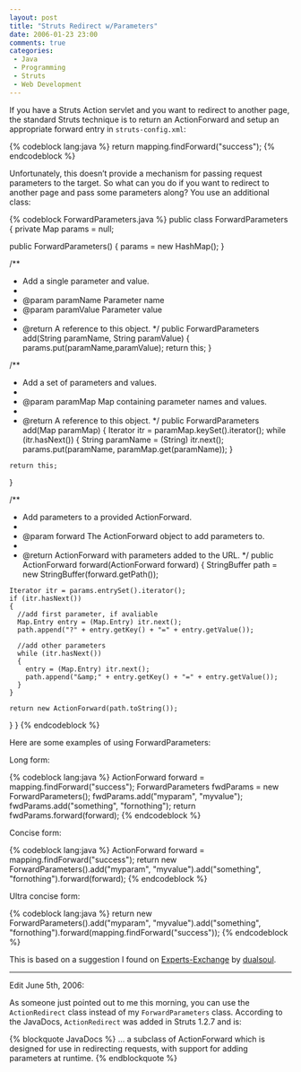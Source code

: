 ```yaml
---
layout: post
title: "Struts Redirect w/Parameters"
date: 2006-01-23 23:00
comments: true
categories: 
 - Java
 - Programming
 - Struts
 - Web Development
---
```

If you have a Struts Action servlet and you want to redirect to another page, the standard Struts technique is to return an ActionForward and setup an appropriate forward entry in `struts-config.xml`:

{% codeblock lang:java %}
return mapping.findForward("success");
{% endcodeblock %}

Unfortunately, this doesn’t provide a mechanism for passing request parameters to the target. So what can you do if you want to redirect to another page and pass some parameters along? You use an additional class:

{% codeblock ForwardParameters.java %}
public class ForwardParameters
{
  private Map params = null;
 
  public ForwardParameters()
  {
    params = new HashMap();
  }
 
  /**
   * Add a single parameter and value.
   *
   * @param paramName     Parameter name
   * @param paramValue    Parameter value
   *
   * @return A reference to this object.
   */
  public ForwardParameters add(String paramName, String paramValue)
  {
    params.put(paramName,paramValue);
    return this;
  }
 
  /**
   * Add a set of parameters and values.
   *
   * @param paramMap  Map containing parameter names and values.
   *
   * @return A reference to this object.
   */
  public ForwardParameters add(Map paramMap)
  {
    Iterator itr = paramMap.keySet().iterator();
    while (itr.hasNext())
    {
      String paramName = (String) itr.next();
      params.put(paramName, paramMap.get(paramName));
    }
 
    return this;
  }
 
  /**
   * Add parameters to a provided ActionForward.
   *
   * @param forward    The ActionForward object to add parameters to.
   *
   * @return ActionForward with parameters added to the URL.
   */
  public ActionForward forward(ActionForward forward)
  {
    StringBuffer path = new StringBuffer(forward.getPath());
 
    Iterator itr = params.entrySet().iterator();
    if (itr.hasNext())
    {
      //add first parameter, if avaliable
      Map.Entry entry = (Map.Entry) itr.next();
      path.append("?" + entry.getKey() + "=" + entry.getValue());
 
      //add other parameters
      while (itr.hasNext())
      {
        entry = (Map.Entry) itr.next();
        path.append("&amp;" + entry.getKey() + "=" + entry.getValue());
      }
    }
 
    return new ActionForward(path.toString());
  }
}
{% endcodeblock %}

Here are some examples of using ForwardParameters:

Long form:

{% codeblock lang:java %}
ActionForward forward = mapping.findForward("success");
ForwardParameters fwdParams = new ForwardParameters();
fwdParams.add("myparam", "myvalue");
fwdParams.add("something", "fornothing");
return fwdParams.forward(forward);
{% endcodeblock %}

Concise form:

{% codeblock lang:java %}
ActionForward forward = mapping.findForward("success");
return new ForwardParameters().add("myparam", "myvalue").add("something", "fornothing").forward(forward);
{% endcodeblock %}

Ultra concise form:

{% codeblock lang:java %}
return new ForwardParameters().add("myparam", "myvalue").add("something", "fornothing").forward(mapping.findForward("success"));
{% endcodeblock %}

This is based on a suggestion I found on [Experts-Exchange](http://www.experts-exchange.com/) by [dualsoul](http://www.experts-exchange.com/Programming/Programming_Languages/Java/Q_20830927.html).

---

Edit June 5th, 2006:

As someone just pointed out to me this morning, you can use the `ActionRedirect` class instead of my `ForwardParameters` class. According to the JavaDocs, `ActionRedirect` was added in Struts 1.2.7 and is:

{% blockquote JavaDocs %}
... a subclass of ActionForward which is designed for use in redirecting requests, with support for adding parameters at runtime.
{% endblockquote %}

